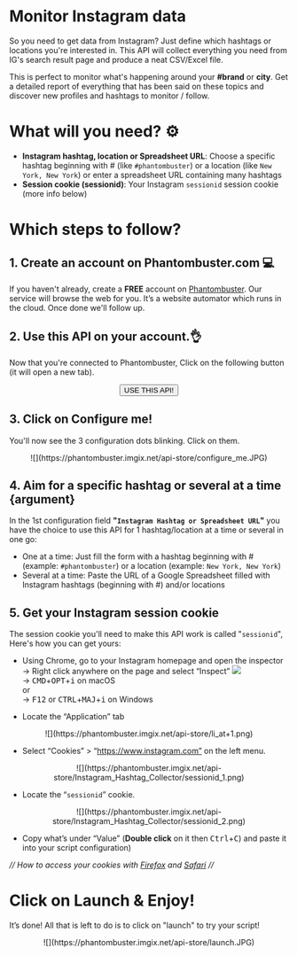 # Monitor Instagram data
So you need to get data from Instagram? Just define which hashtags or locations you're interested in. This API will collect everything you need from IG's search result page and produce a neat CSV/Excel file.

This is perfect to monitor what's happening around your **#brand** or **city**. Get a detailed report of everything that has been said on these topics and discover new profiles and hashtags to monitor / follow.


# What will you need? ⚙️ 
- **Instagram hashtag, location or Spreadsheet URL**: Choose a specific hashtag beginning with # (like `#phantombuster`) or a location (like `New York, New York`) or enter a spreadsheet URL containing many hashtags
- **Session cookie (sessionid)**: Your Instagram `sessionid` session cookie (more info below)

# Which steps to follow?
## 1. Create an account on Phantombuster.com 💻
If you haven't already, create a **FREE** account on [Phantombuster](https://phantombuster.com/register). Our service will browse the web for you. It’s a website automator which runs in the cloud. Once done we'll follow up.


## 2. Use this API on your account.👌
Now that you're connected to Phantombuster, Click on the following button (it will open a new tab).

<center><button type="button" class="btn btn-warning callToAction" onclick="useThisApi()">USE THIS API!</button></center>

## 3. Click on Configure me!
You'll now see the 3 configuration dots blinking. Click on them.

<center>![](https://phantombuster.imgix.net/api-store/configure_me.JPG)</center>

## 4. Aim for a specific hashtag or several at a time {argument}
In the 1st configuration field **"`Instagram Hashtag or Spreadsheet URL`"** you have the choice to use this API for 1 hashtag/location at a time or several in one go:
* One at a time: Just fill the form with a hashtag beginning with # (example: `#phantombuster`) or a location (example: `New York, New York`)
* Several at a time: Paste the URL of a Google Spreadsheet filled with Instagram hashtags (beginning with #) and/or locations

## 5. Get your Instagram session cookie 
The session cookie you'll need to make this API work is called "`sessionid`",
Here's how you can get yours:

* Using Chrome, go to your Instagram homepage and open the inspector  
→ Right click anywhere on the page and select “Inspect” ![](https://phantombuster.imgix.net/api-store/Inspect+browser.png)  
→ <kbd>CMD</kbd>+<kbd>OPT</kbd>+<kbd>i</kbd> on macOS  
or  
→ <kbd>F12</kbd> or <kbd>CTRL</kbd>+<kbd>MAJ</kbd>+<kbd>i</kbd> on Windows

* Locate the “Application” tab

<center>![](https://phantombuster.imgix.net/api-store/li_at+1.png)</center>

* Select “Cookies” > “https://www.instagram.com” on the left menu.

<center>![](https://phantombuster.imgix.net/api-store/Instagram_Hashtag_Collector/sessionid_1.png)</center>

* Locate the “`sessionid`” cookie.

<center>![](https://phantombuster.imgix.net/api-store/Instagram_Hashtag_Collector/sessionid_2.png)</center/>

* Copy what’s under “Value” (**Double click** on it then <kbd>Ctrl</kbd>+<kbd>C</kbd>) and paste it into your script configuration)

_// How to access your cookies with <a href="https://developer.mozilla.org/en-US/docs/Tools/Storage_Inspector" target="_blank">Firefox</a> and <a href="https://www.macobserver.com/tmo/article/see_full_cookie_details_in_safari_5.1" target="_blank">Safari</a> //_


# Click on Launch & Enjoy!
It’s done! All that is left to do is to click on "launch" to try your script!
<center>![](https://phantombuster.imgix.net/api-store/launch.JPG)</center>
